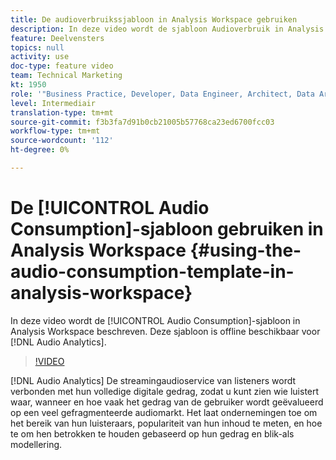 ```yaml
---
title: De audioverbruikssjabloon in Analysis Workspace gebruiken
description: In deze video wordt de sjabloon Audioverbruik in Analysis Workspace beschreven. Deze sjabloon is offline beschikbaar voor audioanalyse.
feature: Deelvensters
topics: null
activity: use
doc-type: feature video
team: Technical Marketing
kt: 1950
role: '"Business Practice, Developer, Data Engineer, Architect, Data Architect, Administrator, Leader"'
level: Intermediair
translation-type: tm+mt
source-git-commit: f3b3fa7d91b0cb21005b57768ca23ed6700fcc03
workflow-type: tm+mt
source-wordcount: '112'
ht-degree: 0%

---
```



# De [!UICONTROL Audio Consumption]-sjabloon gebruiken in Analysis Workspace {#using-the-audio-consumption-template-in-analysis-workspace}

In deze video wordt de [!UICONTROL Audio Consumption]-sjabloon in Analysis Workspace beschreven. Deze sjabloon is offline beschikbaar voor [!DNL Audio Analytics].

>[!VIDEO](https://video.tv.adobe.com/v/23901/?quality=12)

[!DNL Audio Analytics] De streamingaudioservice van listeners wordt verbonden met hun volledige digitale gedrag, zodat u kunt zien wie luistert waar, wanneer en hoe vaak het gedrag van de gebruiker wordt geëvalueerd op een veel gefragmenteerde audiomarkt. Het laat ondernemingen toe om het bereik van hun luisteraars, populariteit van hun inhoud te meten, en hoe te om hen betrokken te houden gebaseerd op hun gedrag en blik-als modellering.
